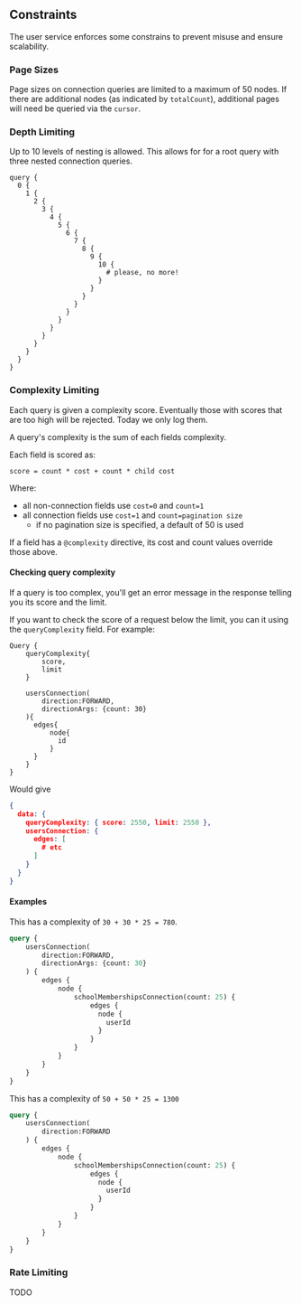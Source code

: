 ## Constraints

The user service enforces some constrains to prevent misuse and ensure scalability.

### Page Sizes
Page sizes on connection queries are limited to a maximum of 50 nodes.
If there are additional nodes (as indicated by `totalCount`), additional pages will need be queried via the `cursor`. 

### Depth Limiting

Up to 10 levels of nesting is allowed. This allows for for a root query with three nested connection queries.  

```gql
query {
  0 {
    1 {
      2 {
        3 {
          4 {
            5 {
              6 {
                7 {
                  8 {
                    9 {
                      10 {
                        # please, no more!
                      }
                    }
                  }
                }
              }
            }
          }
        }
      }
    }
  }
}
```

### Complexity Limiting

Each query is given a complexity score. Eventually those with scores that are too high will be rejected. Today we only log them.

A query's complexity is the sum of each fields complexity.

Each field is scored as:

```
score = count * cost + count * child cost
```

Where:

* all non-connection fields use `cost=0` and `count=1`
* all connection fields use `cost=1` and `count=pagination size`
  * if no pagination size is specified, a default of 50 is used

If a field has a `@complexity` directive, its cost and count values override those above.

#### Checking query complexity

If a query is too complex, you'll get an error message in the response telling you its score and the limit.

If you want to check the score of a request below the limit, you can it using the `queryComplexity` field. For example:

```
Query {
    queryComplexity{
        score,
        limit
    }

    usersConnection(
        direction:FORWARD,
        directionArgs: {count: 30}
    ){
      edges{
          node{
            id
          }
      }
    }
}
```

Would give

```json
{
  data: {
    queryComplexity: { score: 2550, limit: 2550 },
    usersConnection: {
      edges: [
        # etc
      ]
    }
  }
}
```

#### Examples

This has a complexity of `30 + 30 * 25 = 780`.

```graphql
query {
    usersConnection(
        direction:FORWARD,
        directionArgs: {count: 30}
    ) {
        edges {
            node {
                schoolMembershipsConnection(count: 25) {
                    edges {
                      node {
                        userId
                      }
                    }
                }
            }
        }
    }
}
```

This has a complexity of `50 + 50 * 25 = 1300`

```graphql
query {
    usersConnection(
        direction:FORWARD
    ) {
        edges {
            node {
                schoolMembershipsConnection(count: 25) {
                    edges {
                      node {
                        userId
                      }
                    }
                }
            }
        }
    }
}
```

### Rate Limiting

TODO